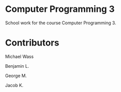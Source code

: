 Computer Programming 3
======================

School work for the course Computer Programming 3.


Contributors
============

Michael Wass

Benjamin L.

George M.

Jacob K.
